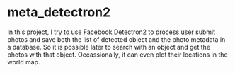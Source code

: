 # meta_detectron2

In this project, I try to use Facebook Detectron2 to process user submit photos and save both the list of detected object and the photo metadata in a database. So it is possible later to search with an object and get the photos with that object. Occassionally, it can even plot their locations in the world map.
